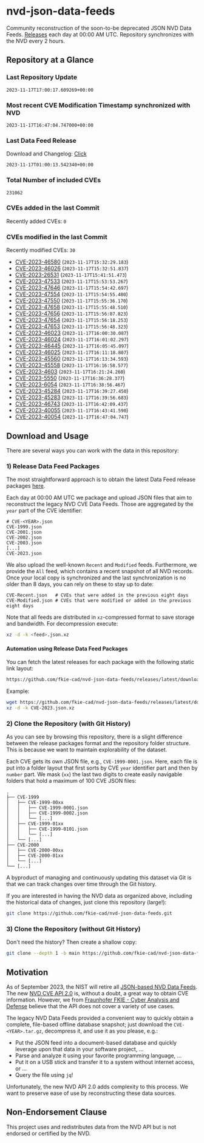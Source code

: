 # nvd-json-data-feeds

Community reconstruction of the soon-to-be deprecated JSON NVD Data Feeds. 
[Releases](https://github.com/fkie-cad/nvd-json-data-feeds/releases/latest) each day at 00:00 AM UTC.
Repository synchronizes with the NVD every 2 hours.

## Repository at a Glance

### Last Repository Update

```plain
2023-11-17T17:00:17.609269+00:00
```

### Most recent CVE Modification Timestamp synchronized with NVD

```plain
2023-11-17T16:47:04.747000+00:00
```

### Last Data Feed Release

Download and Changelog: [Click](https://github.com/fkie-cad/nvd-json-data-feeds/releases/latest)

```plain
2023-11-17T01:00:13.542340+00:00
```

### Total Number of included CVEs

```plain
231062
```

### CVEs added in the last Commit

Recently added CVEs: `0`



### CVEs modified in the last Commit

Recently modified CVEs: `30`

* [CVE-2023-46580](CVE-2023/CVE-2023-465xx/CVE-2023-46580.json) (`2023-11-17T15:32:29.183`)
* [CVE-2023-46026](CVE-2023/CVE-2023-460xx/CVE-2023-46026.json) (`2023-11-17T15:32:51.837`)
* [CVE-2023-26531](CVE-2023/CVE-2023-265xx/CVE-2023-26531.json) (`2023-11-17T15:41:51.473`)
* [CVE-2023-47533](CVE-2023/CVE-2023-475xx/CVE-2023-47533.json) (`2023-11-17T15:53:53.267`)
* [CVE-2023-47646](CVE-2023/CVE-2023-476xx/CVE-2023-47646.json) (`2023-11-17T15:54:42.697`)
* [CVE-2023-47554](CVE-2023/CVE-2023-475xx/CVE-2023-47554.json) (`2023-11-17T15:54:55.480`)
* [CVE-2023-47550](CVE-2023/CVE-2023-475xx/CVE-2023-47550.json) (`2023-11-17T15:55:36.170`)
* [CVE-2023-47658](CVE-2023/CVE-2023-476xx/CVE-2023-47658.json) (`2023-11-17T15:55:48.510`)
* [CVE-2023-47656](CVE-2023/CVE-2023-476xx/CVE-2023-47656.json) (`2023-11-17T15:56:07.823`)
* [CVE-2023-47654](CVE-2023/CVE-2023-476xx/CVE-2023-47654.json) (`2023-11-17T15:56:18.253`)
* [CVE-2023-47653](CVE-2023/CVE-2023-476xx/CVE-2023-47653.json) (`2023-11-17T15:56:48.323`)
* [CVE-2023-46023](CVE-2023/CVE-2023-460xx/CVE-2023-46023.json) (`2023-11-17T16:00:30.087`)
* [CVE-2023-46024](CVE-2023/CVE-2023-460xx/CVE-2023-46024.json) (`2023-11-17T16:01:02.297`)
* [CVE-2023-46445](CVE-2023/CVE-2023-464xx/CVE-2023-46445.json) (`2023-11-17T16:05:45.097`)
* [CVE-2023-46025](CVE-2023/CVE-2023-460xx/CVE-2023-46025.json) (`2023-11-17T16:11:18.807`)
* [CVE-2023-45560](CVE-2023/CVE-2023-455xx/CVE-2023-45560.json) (`2023-11-17T16:13:34.593`)
* [CVE-2023-45558](CVE-2023/CVE-2023-455xx/CVE-2023-45558.json) (`2023-11-17T16:16:58.577`)
* [CVE-2023-4603](CVE-2023/CVE-2023-46xx/CVE-2023-4603.json) (`2023-11-17T16:21:24.260`)
* [CVE-2023-5550](CVE-2023/CVE-2023-55xx/CVE-2023-5550.json) (`2023-11-17T16:36:28.377`)
* [CVE-2023-6054](CVE-2023/CVE-2023-60xx/CVE-2023-6054.json) (`2023-11-17T16:38:56.467`)
* [CVE-2023-45284](CVE-2023/CVE-2023-452xx/CVE-2023-45284.json) (`2023-11-17T16:39:27.450`)
* [CVE-2023-45283](CVE-2023/CVE-2023-452xx/CVE-2023-45283.json) (`2023-11-17T16:39:56.683`)
* [CVE-2023-46743](CVE-2023/CVE-2023-467xx/CVE-2023-46743.json) (`2023-11-17T16:42:09.437`)
* [CVE-2023-40055](CVE-2023/CVE-2023-400xx/CVE-2023-40055.json) (`2023-11-17T16:43:41.590`)
* [CVE-2023-40054](CVE-2023/CVE-2023-400xx/CVE-2023-40054.json) (`2023-11-17T16:47:04.747`)


## Download and Usage

There are several ways you can work with the data in this repository:

### 1) Release Data Feed Packages

The most straightforward approach is to obtain the latest Data Feed release packages [here](https://github.com/fkie-cad/nvd-json-data-feeds/releases/latest).

Each day at 00:00 AM UTC we package and upload JSON files that aim to reconstruct the legacy NVD CVE Data Feeds.
Those are aggregated by the `year` part of the CVE identifier:

```
# CVE-<YEAR>.json
CVE-1999.json
CVE-2001.json
CVE-2002.json
CVE-2003.json
[...]
CVE-2023.json
```

We also upload the well-known `Recent` and `Modified` feeds.
Furthermore, we provide the `All` feed, which contains a recent snapshot of all NVD records.
Once your local copy is synchronized and the last synchronization is no older than 8 days, you can rely on these to stay up to date:

```plain
CVE-Recent.json   # CVEs that were added in the previous eight days
CVE-Modified.json # CVEs that were modified or added in the previous eight days
```

Note that all feeds are distributed in `xz`-compressed format to save storage and bandwidth.
For decompression execute:

```sh
xz -d -k <feed>.json.xz
```


#### Automation using Release Data Feed Packages

You can fetch the latest releases for each package with the following static link layout:

```sh
https://github.com/fkie-cad/nvd-json-data-feeds/releases/latest/download/CVE-<YEAR>.json.xz
```

Example:

```sh
wget https://github.com/fkie-cad/nvd-json-data-feeds/releases/latest/download/CVE-2023.json.xz
xz -d -k CVE-2023.json.xz
```

### 2) Clone the Repository (with Git History)

As you can see by browsing this repository, there is a slight difference between the release packages format and the repository folder structure.
This is because we want to maintain explorability of the dataset.

Each CVE gets its own JSON file, e.g., `CVE-1999-0001.json`.
Here, each file is put into a folder layout that first sorts by CVE `year` identifier part and then by `number` part.
We mask (`xx`) the last two digits to create easily navigable folders that hold a maximum of 100 CVE JSON files:

```plain
.
├── CVE-1999
│   ├── CVE-1999-00xx
│   │   ├── CVE-1999-0001.json
│   │   ├── CVE-1999-0002.json
│   │   └── [...]
│   ├── CVE-1999-01xx
│   │   ├── CVE-1999-0101.json
│   │   └── [...]
│   └── [...]
├── CVE-2000
│   ├── CVE-2000-00xx
│   ├── CVE-2000-01xx
│   └── [...]
└── [...]
```

A byproduct of managing and continuously updating this dataset via Git is that we can track changes over time through the Git history.

If you are interested in having the NVD data as organized above, including the historical data of changes, just clone this repository (large!):

```sh
git clone https://github.com/fkie-cad/nvd-json-data-feeds.git
```

### 3) Clone the Repository (without Git History)

Don't need the history? Then create a shallow copy:

```sh
git clone --depth 1 -b main https://github.com/fkie-cad/nvd-json-data-feeds.git
```

## Motivation

As of September 2023, the NIST will retire all [JSON-based NVD Data Feeds](https://nvd.nist.gov/vuln/data-feeds#divRetirementBanner-1).
The new [NVD CVE API 2.0](https://nvd.nist.gov/developers/vulnerabilities) is, without a doubt, a great way to obtain CVE information.
However, we from [Fraunhofer FKIE - Cyber Analysis and Defense](https://www.fkie.fraunhofer.de/en/departments/cad.html) believe that the API does not cover a variety of use cases.

The legacy NVD Data Feeds provided a convenient way to quickly obtain a complete, file-based offline database snapshot; just download the `CVE-<YEAR>.tar.gz`, decompress it, and use it as you please, e.g.:

* Put the JSON feed into a document-based database and quickly leverage upon that data in your software project, ...
* Parse and analyze it using your favorite programming language, ...
* Put it on a USB stick and transfer it to a system without internet access, or ...
* Query the file using `jq`!

Unfortunately, the new NVD API 2.0 adds complexity to this process.
We want to preserve ease of use by reconstructing these data sources.

## Non-Endorsement Clause

This project uses and redistributes data from the NVD API but is not endorsed or certified by the NVD.